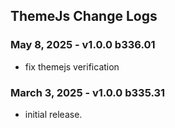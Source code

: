 ## ThemeJs Change Logs

### May 8, 2025 - v1.0.0 b336.01
- fix themejs verification

### March 3, 2025 - v1.0.0 b335.31
- initial release.

